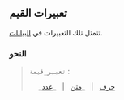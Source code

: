 ## تعبيرات القيم

تتمثل تلك التعبيرات في [البيانات](../tokens/data.md).

### النحو

> `تعبير_قيمة` :
>
> &emsp; [\_حرف](../tokens/chars_and_strings.md#النحو) &nbsp; \| &nbsp; [\_متن](../tokens/chars_and_strings.md#النحو) &nbsp; \| &nbsp; [\_عدد](../tokens/numbers.md#النحو)
